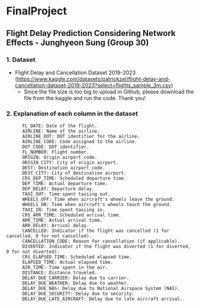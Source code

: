 # FinalProject

## Flight Delay Prediction Considering Network Effects - Junghyeon Sung (Group 30)

### 1. Dataset
- Flight Delay and Cancellation Dataset 2019-2023 (https://www.kaggle.com/datasets/patrickzel/flight-delay-and-cancellation-dataset-2019-2023?select=flights_sample_3m.csv)
  - Since the file size is too big to upload in Github, please download the file from the kaggle and run the code. Thank you!


### 2. Explanation of each column in the dataset
          FL_DATE: Date of the flight.
          AIRLINE: Name of the airline.
          AIRLINE_DOT: DOT identifier for the airline.
          AIRLINE_CODE: Code assigned to the airline.
          DOT_CODE: DOT identifier.
          FL_NUMBER: Flight number.
          ORIGIN: Origin airport code.
          ORIGIN_CITY: City of origin airport.
          DEST: Destination airport code.
          DEST_CITY: City of destination airport.
          CRS_DEP_TIME: Scheduled departure time.
          DEP_TIME: Actual departure time.
          DEP_DELAY: Departure delay.
          TAXI_OUT: Time spent taxiing out.
          WHEELS_OFF: Time when aircraft's wheels leave the ground.
          WHEELS_ON: Time when aircraft's wheels touch the ground.
          TAXI_IN: Time spent taxiing in.
          CRS_ARR_TIME: Scheduled arrival time.
          ARR_TIME: Actual arrival time.
          ARR_DELAY: Arrival delay.
          CANCELLED: Indicator if the flight was cancelled (1 for cancelled, 0 for not cancelled).
          CANCELLATION_CODE: Reason for cancellation (if applicable).
          DIVERTED: Indicator if the flight was diverted (1 for diverted, 0 for not diverted).
          CRS_ELAPSED_TIME: Scheduled elapsed time.
          ELAPSED_TIME: Actual elapsed time.
          AIR_TIME: Time spent in the air.
          DISTANCE: Distance traveled.
          DELAY_DUE_CARRIER: Delay due to carrier.
          DELAY_DUE_WEATHER: Delay due to weather.
          DELAY_DUE_NAS: Delay due to National Airspace System (NAS).
          DELAY_DUE_SECURITY: Delay due to security.
          DELAY_DUE_LATE_AIRCRAFT: Delay due to late aircraft arrival.
